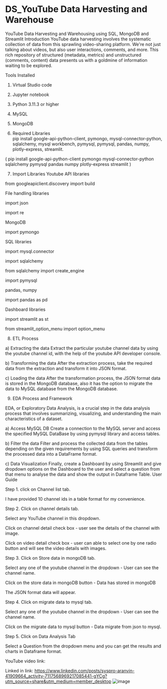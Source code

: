 # DS_YouTube Data Harvesting and Warehouse
YouTube Data Harvesting and Warehousing using SQL, MongoDB and Streamlit
Introduction
YouTube data harvesting involves the systematic collection of data from this sprawling video-sharing platform. We're not just talking about videos, but also user interactions, comments, and more. This rich repository of structured (metadata, metrics) and unstructured (comments, content) data presents us with a goldmine of information waiting to be explored.

Tools Installed
1. Virtual Studio code
2. Jupyter notebook
3. Python 3.11.3 or higher
4. MySQL
5. MongoDB
    
6. Required Libraries    
 pip install google-api-python-client, pymongo, mysql-connector-python, sqlalchemy, mysql workbench, pymysql, pymysql, 
 pandas, numpy, plotly-express, streamlit.

 ( pip install google-api-python-client pymongo mysql-connector-python sqlalchemy pymysql pandas numpy plotly-express 
 streamlit )

7. Import Libraries 
Youtube API libraries

from googleapiclient.discovery import build

File handling libraries

import json

import re

MongoDB

import pymongo

SQL libraries

import mysql.connector

import sqlalchemy

from sqlalchemy import create_engine

import pymysql

pandas, numpy

import pandas as pd

Dashboard libraries

import streamlit as st

from streamlit_option_menu import option_menu

8. ETL Process

a) Extracting the data
Extract the particular youtube channel data by using the youtube channel id, with the help of the youtube API developer console.

b) Transforming the data
After the extraction process, take the required data from the extraction and transform it into JSON format.

c) Loading the data
After the transformation process, the JSON format data is stored in the MongoDB database, also it has the option to migrate the data to MySQL database from the MongoDB database.

9. EDA Process and Framework

EDA, or Exploratory Data Analysis, is a crucial step in the data analysis process that involves summarizing, visualizing, and understanding the main characteristics of a dataset.

a) Access MySQL DB
Create a connection to the MySQL server and access the specified MySQL DataBase by using pymysql library and access tables.

b) Filter the data
Filter and process the collected data from the tables depending on the given requirements by using SQL queries and transform the processed data into a DataFrame format.

c) Data Visualization
Finally, create a Dashboard by using Streamlit and give dropdown options on the Dashboard to the user and select a question from that menu to analyse the data and show the output in Dataframe Table.
User Guide

Step 1. click on Channel list tab.

I have provided 10 channel ids in a table format for my convenience. 

Step 2. Click on channel details tab.

Select any YouTube channel in this dropdown.

Click on channel detail check box - user see the details of the channel with image.

Click on video detail check box - user can able to select one by one radio button and will see the video details with
images.

Step 3. Click on Store data in mongoDB tab.

Select any one of the youtube channel in the dropdown - User can see the channel name.

Click on the store data in mongoDB button - Data has stored in mongoDB

The JSON format data will appear.

Step 4. Click on migrate data to mysql tab.

Select any one of the youtube channel in the dropdown - User can see the channel name.

Click on the migrate data to mysql button - Data migrate from json to mysql.

Step 5. Click on Data Analysis Tab

Select a Question from the dropdown menu and you can get the results and charts in Dataframe format.

YouTube video link:

Linked in link: 
https://www.linkedin.com/posts/syspro-aranvin-41909664_activity-7117568969217085441-gYCg?utm_source=share&utm_medium=member_desktop
![image](https://github.com/AravinthRubala/project_1_youtube_data_harvesting_and_warehousing/assets/147526799/16610e23-2bb7-4b2b-979c-414b154d7d9f)

